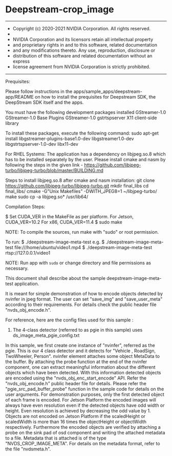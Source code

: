 # Deepstream-crop_image
*****************************************************************************
* Copyright (c) 2020-2021 NVIDIA Corporation.  All rights reserved.
*
* NVIDIA Corporation and its licensors retain all intellectual property
* and proprietary rights in and to this software, related documentation
* and any modifications thereto.  Any use, reproduction, disclosure or
* distribution of this software and related documentation without an express
* license agreement from NVIDIA Corporation is strictly prohibited.
*****************************************************************************

Prequisites:

Please follow instructions in the apps/sample_apps/deepstream-app/README on how
to install the prequisites for Deepstream SDK, the DeepStream SDK itself and the
apps.

You must have the following development packages installed
   GStreamer-1.0
   GStreamer-1.0 Base Plugins
   GStreamer-1.0 gstrtspserver
   X11 client-side library

To install these packages, execute the following command:
   sudo apt-get install libgstreamer-plugins-base1.0-dev libgstreamer1.0-dev \
   libgstrtspserver-1.0-dev libx11-dev

For RHEL Systems:
   The application has a dependency on libjpeg.so.8 which has to be installed
   separately by the user.
   Please install cmake and nasm by following the steps in the given link -
   https://github.com/libjpeg-turbo/libjpeg-turbo/blob/master/BUILDING.md

Steps to install libjpeg.so.8 after cmake and nasm installation:
   git clone https://github.com/libjpeg-turbo/libjpeg-turbo.git
   mkdir final_libs
   cd final_libs/
   cmake -G"Unix Makefiles" -DWITH_JPEG8=1 ~/libjpeg-turbo/
   make
   sudo cp -a libjpeg.so* /usr/lib64/

Compilation Steps:

  $ Set CUDA_VER in the MakeFile as per platform.
      For Jetson, CUDA_VER=10.2
      For x86, CUDA_VER=11.4
  $ sudo make

NOTE: To compile the sources, run make with "sudo" or root permission.

To run:
  $ ./deepstream-image-meta-test <uri>
e.g.
  $ ./deepstream-image-meta-test file:///home/ubuntu/video1.mp4
  $ ./deepstream-image-meta-test rtsp://127.0.0.1/video1

NOTE: Run app with `sudo` or change directory and file permissions
as necessary.

This document shall describe about the sample deepstream-image-meta-test
application.

It is meant for simple demonstration of how to encode objects detected by
nvinfer in jpeg format.
The user can set "save_img" and "save_user_meta" according to their
requirements.
For details check the public header file "nvds_obj_encode.h".

For reference, here are the config files used for this sample :
1. The 4-class detector (referred to as pgie in this sample) uses
    ds_image_meta_pgie_config.txt

In this sample, we first create one instance of "nvinfer", referred as the pgie.
This is our 4 class detector and it detects for "Vehicle , RoadSign, TwoWheeler,
Person".
nvinfer element attaches some object MetaData to the buffer. By attaching
the probe function at the end of the nvinfer component, one can extract
meaningful information about the different objects which have been detected.
With this information detected objects are encoded using the
"nvds_obj_enc_start_encode" API. Refer the "nvds_obj_encode.h" public header
file for details. Please refer the "pgie_src_pad_buffer_probe" function in the
sample code for details on the user arguments. For demonstration purposes, only
the first detected object of each frame is encoded.
For Jetson Platform the encoded images will always have even resolution even if
the detected objects have odd width or height. Even resolution is achieved by
decreasing the odd value by 1. Objects are not encoded on Jetson Platform if
the scaledHeight or scaledWidth is more than 16 times the objectHeight or
objectWidth respectively.
Furthermore the encoded objects are verified by attaching a probe on the sink
pad of osd component and writing the attached metadata to a file. Metadata that
is attached is of the type "NVDS_CROP_IMAGE_META".
For details on the metadata format, refer to the file "nvdsmeta.h".
